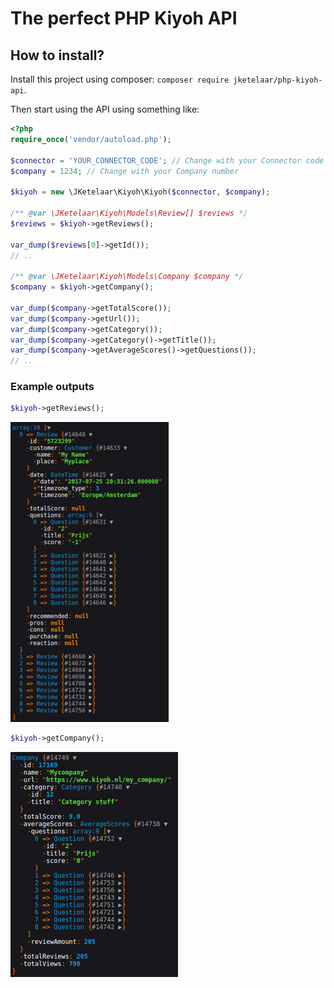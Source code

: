 # The perfect PHP Kiyoh API

## How to install?
Install this project using composer: `composer require jketelaar/php-kiyoh-api`.

Then start using the API using something like:

```php
<?php
require_once('vendor/autoload.php');

$connector = 'YOUR_CONNECTOR_CODE'; // Change with your Connector code
$company = 1234; // Change with your Company number

$kiyoh = new \JKetelaar\Kiyoh\Kiyoh($connector, $company);

/** @var \JKetelaar\Kiyoh\Models\Review[] $reviews */
$reviews = $kiyoh->getReviews();

var_dump($reviews[0]->getId());
// ..

/** @var \JKetelaar\Kiyoh\Models\Company $company */
$company = $kiyoh->getCompany();

var_dump($company->getTotalScore());
var_dump($company->getUrl());
var_dump($company->getCategory());
var_dump($company->getCategory()->getTitle());
var_dump($company->getAverageScores()->getQuestions());
// ..
```

### Example outputs
```php
$kiyoh->getReviews();
```
![alt text](docs/get_reviews_sample.png "getReviews() sample data")

```php
$kiyoh->getCompany();
```
![alt text](docs/get_company_sample.png "getCompany() sample data")

